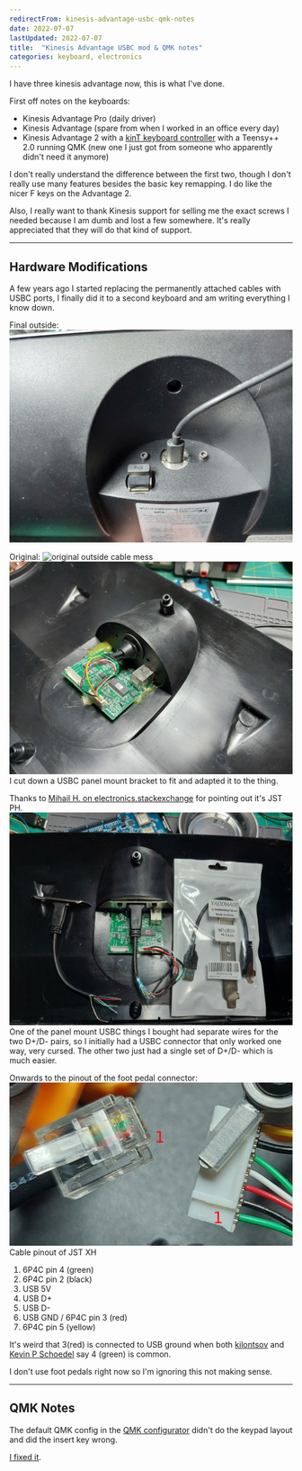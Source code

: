 ```yaml
---
redirectFrom: kinesis-advantage-usbc-qmk-notes
date: 2022-07-07
lastUpdated: 2022-07-07
title:  "Kinesis Advantage USBC mod & QMK notes"
categories: keyboard, electronics
---
```


I have three kinesis advantage now, this is what I've done.

<!--excerpt-->
First off notes on the keyboards:
* Kinesis Advantage Pro (daily driver)
* Kinesis Advantage (spare from when I worked in an office every day)
* Kinesis Advantage 2 with a [kinT keyboard controller](https://github.com/kinx-project/kint) with a Teensy++ 2.0 running QMK (new one I just got from someone who apparently didn't need it anymore)

I don't really understand the difference between the first two, though I don't
really use many features besides the basic key remapping.
I do like the nicer F keys on the Advantage 2.


Also, I really want to thank Kinesis support for selling me the exact screws I needed because I am dumb and lost a few somewhere.
It's really appreciated that they will do that kind of support.

----
## Hardware Modifications

A few years ago I started replacing the permanently attached cables with USBC ports, I finally did it to a second keyboard and am writing everything I know down.

Final outside:
![final outside](/assets/pages/kinesis-advantage-notes/final_outside.jpg)

Original:
![original outside cable mess](/assets/pages/kinesis-advantage-notes/orig_outside.jpg)
![original inside](/assets/pages/kinesis-advantage-notes/orig_inside.jpg)
I cut down a USBC panel mount bracket to fit and adapted it to the thing.

Thanks to [Mihail H. on electronics.stackexchange](https://electronics.stackexchange.com/a/559183/181040) for pointing out it's JST PH.
![usbc cables & final inside](/assets/pages/kinesis-advantage-notes/cables.jpg)
One of the panel mount USBC things I bought had separate wires for the two D+/D- pairs, so I initially had a USBC connector that only worked one way, very cursed.
The other two just had a single set of D+/D- which is much easier.

Onwards to the pinout of the foot pedal connector:
![final outside](/assets/pages/kinesis-advantage-notes/connector.jpg)
Cable pinout of JST XH
1. 6P4C pin 4 (green)
2. 6P4C pin 2 (black)
3. USB 5V
4. USB D+
5. USB D-
6. USB GND / 6P4C pin 3 (red)
7. 6P4C pin 5 (yellow)


It's weird that 3(red) is connected to USB ground when both [kilontsov](https://gist.github.com/kolontsov/c5150fb253cf61c9c6865d12be4d02c8) and [Kevin P Schoedel](http://www.kw.igs.net/~schoedel/kinesis/) say 4 (green) is common.

I don't use foot pedals right now so I'm ignoring this not making sense.


-----
## QMK Notes


The default QMK config in the [QMK configurator](https://config.qmk.fm/#/kinesis/kint2pp/LAYOUT) didn't do the keypad layout and did the insert key wrong.

<a href="/images/kinesis-advantage-notes/kinesis_kint2pp_layout_mine.json">I fixed it</a>.
